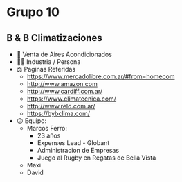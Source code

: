 # Grupo 10
## B & B Climatizaciones

- 💸 Venta de Aires Acondicionados
- 🧘‍♂️ Industria / Persona
- ⚖ Paginas Referidas
    - https://www.mercadolibre.com.ar/#from=homecom
    - http://www.amazon.com
    - http://www.cardiff.com.ar/
    - https://www.climatecnica.com/
    - http://www.reld.com.ar/
    - https://bybclima.com/
- 😛 Equipo:
    - Marcos Ferro: 
        - 23 años
        - Expenses Lead - Globant
        - Administracion de Empresas
        - Juego al Rugby en Regatas de Bella Vista
    - Maxi
    - David
